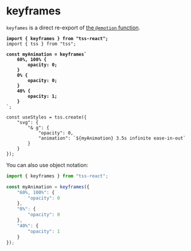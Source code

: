 # keyframes

`keyfames` is a direct re-export of [the `@emotion` function](https://emotion.sh/docs/keyframes).

<pre class="language-javascript"><code class="lang-javascript"><strong>import { keyframes } from "tss-react";
</strong>import { tss } from "tss";

<strong>const myAnimation = keyframes`
</strong><strong>    60%, 100% {
</strong><strong>        opacity: 0;
</strong><strong>    }
</strong><strong>    0% {
</strong><strong>        opacity: 0;
</strong><strong>    }
</strong><strong>    40% {
</strong><strong>        opacity: 1;
</strong><strong>    }
</strong>`;

const useStyles = tss.create({
    "svg": {
        "&#x26; g": {
            "opacity": 0,
            "animation": `${myAnimation} 3.5s infinite ease-in-out`
        }
    }
});
</code></pre>

You can also use object notation: &#x20;

```typescript
import { keyframes } from "tss-react";

const myAnimation = keyframes({
    "60%, 100%": {
        "opacity": 0
    },
    "0%": {
        "opacity": 0
    },
    "40%": {
        "opacity": 1
    }
});
```
